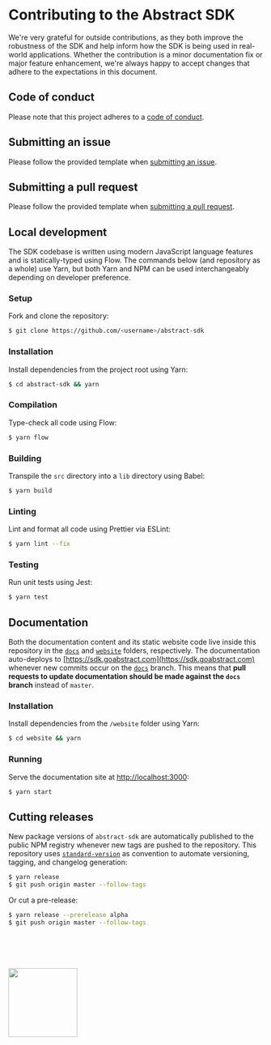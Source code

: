 # Contributing to the Abstract SDK

We're very grateful for outside contributions, as they both improve the robustness of the SDK and help inform how the SDK is being used in real-world applications. Whether the contribution is a minor documentation fix or major feature enhancement, we're always happy to accept changes that adhere to the expectations in this document.

## Code of conduct

Please note that this project adheres to a [code of conduct](https://github.com/goabstract/abstract-sdk/blob/master/CODE_OF_CONDUCT.md).

## Submitting an issue

Please follow the provided template when [submitting an issue](https://github.com/goabstract/abstract-sdk/issues/new).

## Submitting a pull request

Please follow the provided template when [submitting a pull request](https://github.com/goabstract/abstract-sdk/compare).

## Local development

The SDK codebase is written using modern JavaScript language features and is statically-typed using Flow. The commands below (and repository as a whole) use Yarn, but both Yarn and NPM can be used interchangeably depending on developer preference.

### Setup

Fork and clone the repository:

```sh
$ git clone https://github.com/<username>/abstract-sdk
```

### Installation

Install dependencies from the project root using Yarn:

```sh
$ cd abstract-sdk && yarn
```

### Compilation

Type-check all code using Flow:

```sh
$ yarn flow
```

### Building

Transpile the `src` directory into a `lib` directory using Babel:

```sh
$ yarn build
```

### Linting

Lint and format all code using Prettier via ESLint:

```sh
$ yarn lint --fix
```

### Testing

Run unit tests using Jest:

```sh
$ yarn test
```

## Documentation

Both the documentation content and its static website code live inside this repository in the [`docs`](https://github.com/goabstract/abstract-sdk/tree/master/docs) and [`website`](https://github.com/goabstract/abstract-sdk/tree/master/website) folders, respectively. The documentation auto-deploys to [https://sdk.goabstract.com](https://sdk.goabstract.com) whenever new commits occur on the [`docs`](https://github.com/goabstract/abstract-sdk/tree/docs) branch. This means that **pull requests to update documentation should be made against the `docs` branch** instead of `master`.

### Installation

Install dependencies from the `/website` folder using Yarn:

```sh
$ cd website && yarn
```

### Running

Serve the documentation site at [http://localhost:3000](http://localhost:3000):

```sh
$ yarn start
```

## Cutting releases

New package versions of `abstract-sdk` are automatically published to the public NPM registry whenever new tags are pushed to the repository. This repository uses [`standard-version`](https://github.com/conventional-changelog/standard-version) as convention to automate versioning, tagging, and changelog generation:

```sh
$ yarn release
$ git push origin master --follow-tags
```

Or cut a pre-release:

```sh
$ yarn release --prerelease alpha
$ git push origin master --follow-tags
```

<br />
<br />
<br />
<br />
<img src="https://www.abstract.com/wp-content/uploads/abstract-black-wordmark-rgb.png" width="136" height="auto" />
